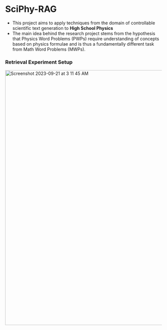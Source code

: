 # SciPhy-RAG

- This project aims to apply techniques from the domain of controllable scientific text generation to <b> High School Physics </b>
- The main idea behind the research project stems from the hypothesis that Physics Word Problems (PWPs) require understanding of concepts based on physics formulae and is thus a fundamentally different task from Math Word Problems (MWPs).

### Retrieval Experiment Setup
<img width="822" alt="Screenshot 2023-09-21 at 3 11 45 AM" src="https://github.com/arnav10goel/SciPhy-RAG/assets/97335445/86f4d63a-d9bd-41a3-8031-af5c123f5d7f">
